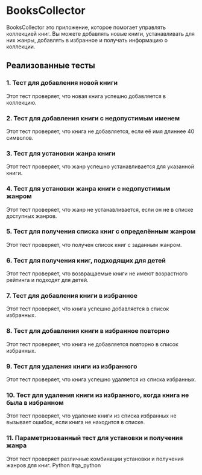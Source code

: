 # BooksCollector

BooksCollector это приложение, которое помогает управлять коллекцией книг. Вы можете добавлять новые книги, устанавливать для них жанры, добавлять в избранное и получать информацию о коллекции.

## Реализованные тесты

### 1. Тест для добавления новой книги

Этот тест проверяет, что новая книга успешно добавляется в коллекцию.

### 2. Тест для добавления книги с недопустимым именем

Этот тест проверяет, что книга не добавляется, если её имя длиннее 40 символов.

### 3. Тест для установки жанра книги

Этот тест проверяет, что жанр успешно устанавливается для указанной книги.

### 4. Тест для установки жанра книги с недопустимым жанром

Этот тест проверяет, что жанр не устанавливается, если он не в списке доступных жанров.

### 5. Тест для получения списка книг с определённым жанром

Этот тест проверяет, что получен список книг с заданным жанром.

### 6. Тест для получения книг, подходящих для детей

Этот тест проверяет, что возвращаемые книги не имеют возрастного рейтинга и подходят для детей.

### 7. Тест для добавления книги в избранное

Этот тест проверяет, что книга успешно добавляется в список избранных.

### 8. Тест для добавления книги в избранное повторно

Этот тест проверяет, что книга не добавляется повторно в список избранных.

### 9. Тест для удаления книги из избранного

Этот тест проверяет, что книга успешно удаляется из списка избранных.

### 10. Тест для удаления книги из избранного, когда книга не была в избранном

Этот тест проверяет, что удаление книги из списка избранных не вызывает ошибок, если книга не находится в списке.

### 11. Параметризованный тест для установки и получения жанра

Этот тест проверяет различные комбинации установки и получения жанров для книг.
Python #qa_python